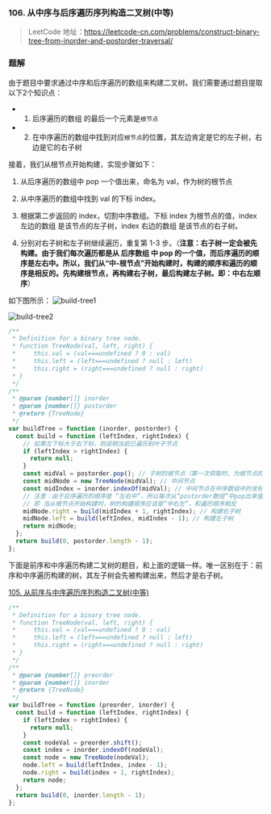 ### 106. 从中序与后序遍历序列构造二叉树(中等)

> LeetCode 地址：https://leetcode-cn.com/problems/construct-binary-tree-from-inorder-and-postorder-traversal/

### 题解

由于题目中要求通过中序和后序遍历的数组来构建二叉树。我们需要通过题目提取以下2个知识点：

- 1. 后序遍历的数组 的最后一个元素是`根节点`

- 2. 在中序遍历的数组中找到对应`根节点`的位置，其左边肯定是它的左子树，右边是它的右子树

接着，我们从根节点开始构建，实现步骤如下：

1. 从后序遍历的数组中 pop 一个值出来，命名为 val，作为树的根节点

2. 从中序遍历的数组中找到 val 的下标 index。

3. 根据第二步返回的 index，切割中序数组。下标 index 为根节点的值，index 左边的数组 是该节点的左子树，index 右边的数组 是该节点的右子树。

4. 分别对右子树和左子树继续遍历，重复第 1-3 步。（**注意：右子树一定会被先构建。由于我们每次遍历都是从 后序数组 中 pop 的一个值，而后序遍历的顺序是左右中。所以，我们从“中-根节点”开始构建时，构建的顺序和遍历的顺序是相反的。先构建根节点，再构建右子树，最后构建左子树。即：中右左顺序**）

如下图所示：
![build-tree1](https://raw.githubusercontent.com/kerwin-ly/Blog/master/assets/imgs/algorithm/build-tree1.png)

![build-tree2](https://raw.githubusercontent.com/kerwin-ly/Blog/master/assets/imgs/algorithm/build-tree2.png)

```js
/**
 * Definition for a binary tree node.
 * function TreeNode(val, left, right) {
 *     this.val = (val===undefined ? 0 : val)
 *     this.left = (left===undefined ? null : left)
 *     this.right = (right===undefined ? null : right)
 * }
 */
/**
 * @param {number[]} inorder
 * @param {number[]} postorder
 * @return {TreeNode}
 */
var buildTree = function (inorder, postorder) {
  const build = function (leftIndex, rightIndex) {
    // 如果左下标大于右下标，则说明当前已遍历到叶子节点
    if (leftIndex > rightIndex) {
      return null;
    }
    const midVal = postorder.pop(); // 子树的根节点（第一次获取时，为根节点的的值）
    const midNode = new TreeNode(midVal); // 中间节点
    const midIndex = inorder.indexOf(midVal); // 中间节点在中序数组中的坐标，其左侧为左子树，右侧为右子树
    // 注意：由于后序遍历的顺序是 “左右中”，所以每次从“postorder数组”中pop出来值，一定会先构建出右子树。
    // 即 当从根节点开始构建时，树的构建顺序应该是“中右左”，和遍历顺序相反
    midNode.right = build(midIndex + 1, rightIndex); // 构建右子树
    midNode.left = build(leftIndex, midIndex - 1); // 构建左子树
    return midNode;
  };
  return build(0, postorder.length - 1);
};
```

下面是前序和中序遍历构建二叉树的题目，和上面的逻辑一样。唯一区别在于：前序和中序遍历构建的树，其左子树会先被构建出来，然后才是右子树。

[105. 从前序与中序遍历序列构造二叉树(中等)](https://leetcode-cn.com/problems/construct-binary-tree-from-preorder-and-inorder-traversal/)

```js
/**
 * Definition for a binary tree node.
 * function TreeNode(val, left, right) {
 *     this.val = (val===undefined ? 0 : val)
 *     this.left = (left===undefined ? null : left)
 *     this.right = (right===undefined ? null : right)
 * }
 */
/**
 * @param {number[]} preorder
 * @param {number[]} inorder
 * @return {TreeNode}
 */
var buildTree = function (preorder, inorder) {
  const build = function (leftIndex, rightIndex) {
    if (leftIndex > rightIndex) {
      return null;
    }
    const nodeVal = preorder.shift();
    const index = inorder.indexOf(nodeVal);
    const node = new TreeNode(nodeVal);
    node.left = build(leftIndex, index - 1);
    node.right = build(index + 1, rightIndex);
    return node;
  };
  return build(0, inorder.length - 1);
};
```
